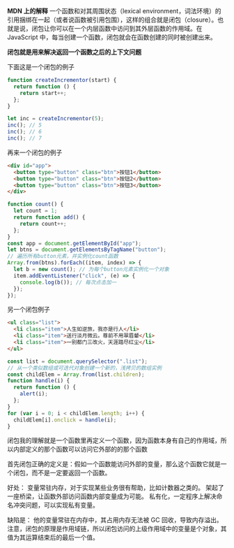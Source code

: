 **MDN 上的解释**
一个函数和对其周围状态（lexical environment，词法环境）的引用捆绑在一起（或者说函数被引用包围），这样的组合就是闭包（closure）。也就是说，闭包让你可以在一个内层函数中访问到其外层函数的作用域。在 JavaScript 中，每当创建一个函数，闭包就会在函数创建的同时被创建出来。

**闭包就是用来解决返回一个函数之后的上下文问题**

下面这是一个闭包的例子

```js
function createIncrementor(start) {
  return function () {
    return start++;
  };
}

let inc = createIncrementor(5);
inc(); // 5
inc(); // 6
inc(); // 7
```

再来一个闭包的例子

```html
<div id="app">
  <button type="button" class="btn">按钮1</button>
  <button type="button" class="btn">按钮2</button>
  <button type="button" class="btn">按钮3</button>
</div>
```

```js
function count() {
  let count = 1;
  return function add() {
    return count++;
  };
}
const app = document.getElementById("app");
let btns = document.getElementsByTagName("button");
// 遍历所有button元素，并实例化count函数
Array.from(btns).forEach((item, index) => {
  let b = new count(); // 为每个button元素实例化一个对象
  item.addEventListener("click", (e) => {
    console.log(b()); // 每次点击加一
  });
});
```

另一个闭包例子

```html
<ul class="list">
  <li class="item">人生如逆旅，我亦是行人</li>
  <li class="item">送行淡月微云。尊前不用翠眉颦</li>
  <li class="item">一别都门三改火，天涯踏尽红尘</li>
</ul>
```

```js
const list = document.querySelector(".list");
// 从一个类似数组或可迭代对象创建一个新的，浅拷贝的数组实例
const childElem = Array.from(list.children);
function handle(i) {
  return function () {
    alert(i);
  };
}
for (var i = 0; i < childElem.length; i++) {
  childElem[i].onclick = handle(i);
}
```

闭包我的理解就是一个函数里再定义一个函数，因为函数本身有自己的作用域，所以内部定义的那个函数可以访问它外部的的那个函数

首先闭包正确的定义是：假如一个函数能访问外部的变量，那么这个函数它就是一个闭包，而不是一定要返回一个函数。

好处：
变量常驻内存，对于实现某些业务很有帮助，比如计数器之类的。
架起了一座桥梁，让函数外部访问函数内部变量成为可能。
私有化，一定程序上解决命名冲突问题，可以实现私有变量。

缺陷是：
他的变量常驻在内存中，其占用内存无法被 GC 回收，导致内存溢出。
注意，闭包的原理是作用域链，所以闭包访问的上级作用域中的变量是个对象，其值为其运算结束后的最后一个值。